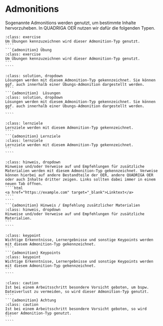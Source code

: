 # Admonitions

Sogenannte Admonitions werden genutzt, um bestimmte Inhalte hervorzuheben. In QUADRIGA OER nutzen wir dafür die folgenden Typen.


`````{admonition} Übung
:class: exercise
Um Übungen kennzuzeichnen wird dieser Admonition-Typ genutzt.
````
```{admonition} Übung
:class: exercise
Um Übungen kennzuzeichnen wird dieser Admonition-Typ genutzt.
```
````
`````


`````{admonition}  Lösungen
:class: solution, dropdown
Lösungen werden mit diesem Admonition-Typ gekennzeichnet. Sie können ggf. auch innerhalb einer Übungs-Admonition dargestellt werden.
````
```{admonition}  Lösungen
:class: solution, dropdown
Lösungen werden mit diesem Admonition-Typ gekennzeichnet. Sie können ggf. auch innerhalb einer Übungs-Admonition dargestellt werden.
```
````
`````

`````{admonition} Lernziele
:class: lernziele
Lernziele werden mit diesem Admonition-Typ gekennzeichnet.
````
```{admonition} Lernziele
:class: lernziele
Lernziele werden mit diesem Admonition-Typ gekennzeichnet.
```
````
`````

`````{admonition} Hinweis / Empfehlung zusätzlicher Materialien 
:class: hinweis, dropdown
Hinweise und/oder Verweise auf und Empfehlungen für zusätzliche Materialien werden mit diesem Admonition-Typ gekennzeichnet. Verweise können hierbei auf andere Bestandteile der OER, andere QUADRIGA OER oder auch Inhalte dritter zeigen. Links sollten dabei immer in einem neuen Tab öffnen.
````html
<a href="https://example.com" target="_blank">Linktext</a>
````
````
```{admonition} Hinweis / Empfehlung zusätzlicher Materialien 
:class: hinweis, dropdown
Hinweise und/oder Verweise auf und Empfehlungen für zusätzliche Materialien.
```
````
`````

`````{admonition} Keypoints
:class: keypoint
Wichtige Erkenntnisse, Lernergebnisse und sonstige Keypoints werden mit diesem Admonition-Typ gekennzeichnet.
````
```{admonition} Keypoints
:class: keypoint
Wichtige Erkenntnisse, Lernergebnisse und sonstige Keypoints werden mit diesem Admonition-Typ gekennzeichnet.
```
````
`````

`````{admonition} Achtung
:class: caution
Ist bei einem Arbeitsschritt besondere Vorsicht geboten, um bspw. Dateiverlust zu vermeiden, so wird dieser Admonition-Typ genutzt.
````
```{admonition} Achtung
:class: caution
Ist bei einem Arbeitsschritt besondere Vorsicht geboten, so wird dieser Admonition-Typ genutzt.
```
````
`````
